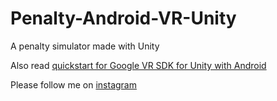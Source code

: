 # Penalty-Android-VR-Unity
A penalty simulator made with Unity

Also read <a href="https://developers.google.com/vr/develop/unity/get-started-android">quickstart for Google VR SDK for Unity with Android</a>

Please follow me on <a href="https://www.instagram.com/gameditors/">instagram</a>
